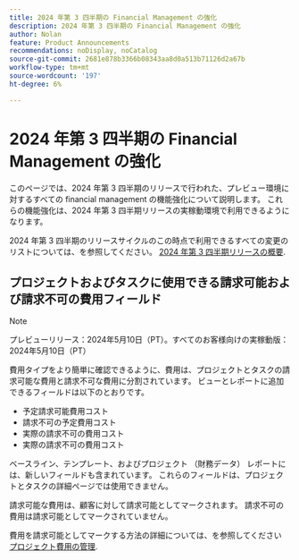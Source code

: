 ```yaml
---
title: 2024 年第 3 四半期の Financial Management の強化
description: 2024 年第 3 四半期の Financial Management の強化
author: Nolan
feature: Product Announcements
recommendations: noDisplay, noCatalog
source-git-commit: 2681e878b3366b08343aa8d0a513b71126d2a67b
workflow-type: tm+mt
source-wordcount: '197'
ht-degree: 6%

---
```


# 2024 年第 3 四半期の Financial Management の強化

このページでは、2024 年第 3 四半期のリリースで行われた、プレビュー環境に対するすべての financial management の機能強化について説明します。 これらの機能強化は、2024 年第 3 四半期リリースの実稼動環境で利用できるようになります。

2024 年第 3 四半期のリリースサイクルのこの時点で利用できるすべての変更のリストについては、を参照してください。 [2024 年第 3 四半期リリースの概要](/help/quicksilver/product-announcements/product-releases/24-q3-release-activity/24-q3-release-overview.md).

## プロジェクトおよびタスクに使用できる請求可能および請求不可の費用フィールド

>[!NOTE]
>
>プレビューリリース：2024年5月10日（PT）。すべてのお客様向けの実稼動版：2024年5月10日（PT）

費用タイプをより簡単に確認できるように、費用は、プロジェクトとタスクの請求可能な費用と請求不可な費用に分割されています。 ビューとレポートに追加できるフィールドは以下のとおりです。

* 予定請求可能費用コスト
* 請求不可の予定費用コスト
* 実際の請求不可の費用コスト
* 実際の請求不可の費用コスト

ベースライン、テンプレート、およびプロジェクト （財務データ） レポートには、新しいフィールドも含まれています。 これらのフィールドは、プロジェクトとタスクの詳細ページでは使用できません。

請求可能な費用は、顧客に対して請求可能としてマークされます。 請求不可の費用は請求可能としてマークされていません。

費用を請求可能としてマークする方法の詳細については、を参照してください [プロジェクト費用の管理](/help/quicksilver/manage-work/projects/project-finances/manage-project-expenses.md).
